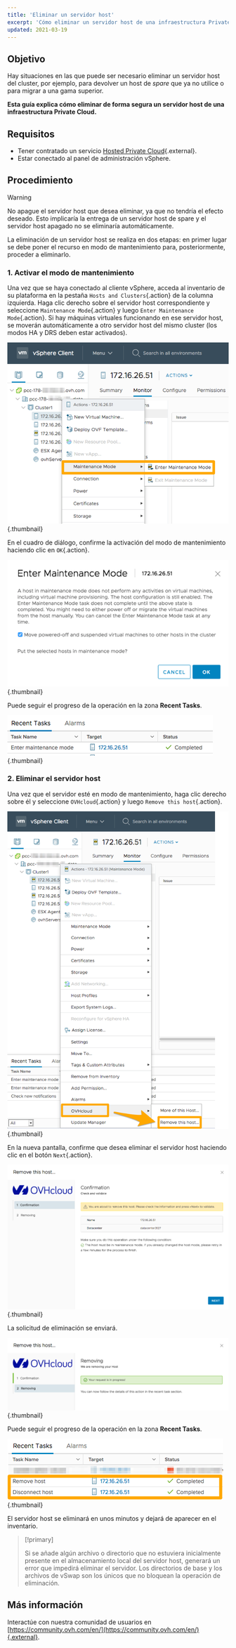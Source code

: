 ```yaml
---
title: 'Eliminar un servidor host'
excerpt: 'Cómo eliminar un servidor host de una infraestructura Private Cloud'
updated: 2021-03-19
---
```


## Objetivo

Hay situaciones en las que puede ser necesario eliminar un servidor host del cluster, por ejemplo, para devolver un host de *spare* que ya no utilice o para migrar a una gama superior.

**Esta guía explica cómo eliminar de forma segura un servidor host de una infraestructura Private Cloud.**

## Requisitos

* Tener contratado un servicio [Hosted Private Cloud](https://www.ovhcloud.com/es/enterprise/products/hosted-private-cloud/){.external}.
* Estar conectado al panel de administración vSphere.

## Procedimiento

> [!warning]
>
> No apague el servidor host que desea eliminar, ya que no tendría el efecto deseado. Esto implicaría la entrega de un servidor host de spare y el servidor host apagado no se eliminaría automáticamente.
>

La eliminación de un servidor host se realiza en dos etapas: en primer lugar se debe poner el recurso en modo de mantenimiento para, posteriormente, proceder a eliminarlo.

### 1. Activar el modo de mantenimiento

Una vez que se haya conectado al cliente vSphere, acceda al inventario de su plataforma en la pestaña `Hosts and Clusters`{.action} de la columna izquierda. Haga clic derecho sobre el servidor host correspondiente y seleccione `Maintenance Mode`{.action} y luego `Enter Maintenance Mode`{.action}. Si hay máquinas virtuales funcionando en ese servidor host, se moverán automáticamente a otro servidor host del mismo cluster (los modos HA y DRS deben estar activados).

![Activación del modo de mantenimiento](images/removehost01.png){.thumbnail}

En el cuadro de diálogo, confirme la activación del modo de mantenimiento haciendo clic en `OK`{.action}.

![Confirmación del modo de mantenimiento](images/removehost02.png){.thumbnail}

Puede seguir el progreso de la operación en la zona **Recent Tasks**.

![Progreso de la activación del modo de mantenimiento](images/removehost03.png){.thumbnail}

### 2. Eliminar el servidor host

Una vez que el servidor esté en modo de mantenimiento, haga clic derecho sobre él y seleccione `OVHcloud`{.action} y luego `Remove this host`{.action}.

![Eliminar el host](images/removehost04.png){.thumbnail}

En la nueva pantalla, confirme que desea eliminar el servidor host haciendo clic en el botón `Next`{.action}.

![Confirmación de la eliminación](images/removehost05.png){.thumbnail}

La solicitud de eliminación se enviará.

![Confirmación de la eliminación](images/removehost06.png){.thumbnail}

Puede seguir el progreso de la operación en la zona **Recent Tasks**.

![Progreso de la eliminación del host](images/removehost07.png){.thumbnail}

El servidor host se eliminará en unos minutos y dejará de aparecer en el inventario.

> [!primary]
>
> Si se añade algún archivo o directorio que no estuviera inicialmente presente en el almacenamiento local del servidor host, generará un error que impedirá eliminar el servidor. Los directorios de base y los archivos de vSwap son los únicos que no bloquean la operación de eliminación.
>

## Más información

Interactúe con nuestra comunidad de usuarios en [https://community.ovh.com/en/](https://community.ovh.com/en/){.external}.
